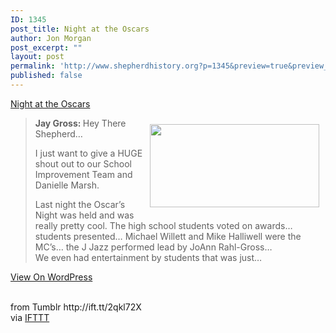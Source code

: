 ```yaml
---
ID: 1345
post_title: Night at the Oscars
author: Jon Morgan
post_excerpt: ""
layout: post
permalink: 'http://www.shepherdhistory.org?p=1345&preview=true&preview_id=1345'
published: false
---
```

<p><a href="http://ift.tt/2pzhJUE">Night at the Oscars</a></p><img width="271" height="133" style="float: right; padding:10px;" src="http://ift.tt/2pzGvUy" class="attachment-medium size-medium wp-post-image" alt="" data-attachment-id="1311" data-permalink="http://ift.tt/2qkmRsK" data-orig-file="http://ift.tt/2pzyhf6" data-orig-size="271,133" data-comments-opened="1" data-image-meta='{"aperture":"0","credit":"","camera":"","caption":"","created_timestamp":"0","copyright":"","focal_length":"0","iso":"0","shutter_speed":"0","title":"","orientation":"0"}' data-image-title="image" data-image-description="" data-medium-file="http://ift.tt/2pzGvUy" data-large-file="http://ift.tt/2pzGvUy"/><blockquote><p><b>Jay Gross: </b>Hey There Shepherd…</p>
<p>I just want to give a HUGE shout out to our School Improvement Team and Danielle Marsh.</p>
<p>Last night the Oscar’s Night was held and was really pretty cool. The high school students voted on awards… students presented… Michael Willett and Mike Halliwell were the MC’s… the J Jazz performed lead by JoAnn Rahl-Gross…<br/>We even had entertainment by students that was just…</p></blockquote><p><a href="http://ift.tt/2pzhJUE">View On WordPress</a></p><div style="clear:both;"></div><br>
from Tumblr http://ift.tt/2qkl72X<br>
via <a href="http://ift.tt/1c4nCfM">IFTTT</a>